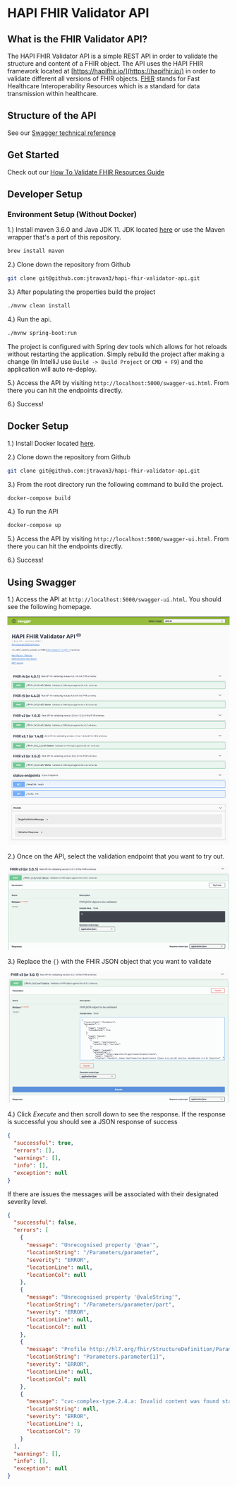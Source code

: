 # HAPI FHIR Validator API

## What is the FHIR Validator API?

The HAPI FHIR Validator API is a simple REST API in order to validate the structure and content of a FHIR object. The API uses
the HAPI FHIR framework located at [https://hapifhir.io/](https://hapifhir.io/) in order to validate different all versions
of FHIR objects. [FHIR](https://www.hl7.org/fhir/overview.html) stands for Fast Healthcare Interoperability Resources which
is a standard for data transmission within healthcare.

## Structure of the API

See our [Swagger technical reference](https://github.com/jtravan3/hapi-fhir-validator-api/blob/master/docs/technical-reference.yaml)

## Get Started

Check out our [How To Validate FHIR Resources Guide](https://github.com/jtravan3/hapi-fhir-validator-api/blob/master/docs/how-to-validate-fhir-resources.md)

## Developer Setup

### Environment Setup (Without Docker)

1.) Install maven 3.6.0 and Java JDK 11. JDK located [here](https://openjdk.java.net/install/) or use the Maven wrapper
that's a part of this repository.

```bash
brew install maven
```

2.) Clone down the repository from Github

```bash
git clone git@github.com:jtravan3/hapi-fhir-validator-api.git
```

3.) After populating the properties build the project

```bash
./mvnw clean install
```

4.) Run the api.

```bash
./mvnw spring-boot:run
```

The project is configured with Spring dev tools which allows for hot reloads without restarting the application. Simply
rebuild the project after making a change (In IntelliJ use `Build -> Build Project` or `CMD + F9`) and the application will
auto re-deploy.

5.) Access the API by visiting `http://localhost:5000/swagger-ui.html`. From there you can hit the endpoints directly.

6.) Success!

## Docker Setup

1.) Install Docker located [here](https://docs.docker.com/docker-for-mac/install/).

2.) Clone down the repository from Github

```bash
git clone git@github.com:jtravan3/hapi-fhir-validator-api.git
```

3.) From the root directory run the following command to build the project.

```bash
docker-compose build
```

4.) To run the API

```bash
docker-compose up
```

5.) Access the API by visiting `http://localhost:5000/swagger-ui.html`. From there you can hit the endpoints directly.

6.) Success!

## Using Swagger

1.) Access the API at `http://localhost:5000/swagger-ui.html`. You should see the following homepage.

![Swagger Home Page](./images/swagger-home.png)

2.) Once on the API, select the validation endpoint that you want to try out.

![Validation Endpoint](./images/validation-endpoint.png)

3.) Replace the `{}` with the FHIR JSON object that you want to validate

![FHIR JSON String](./images/fhir-json-string.png)

4.) Click *Execute* and then scroll down to see the response. If the response is successful you should see a JSON response of success

```json
{
  "successful": true,
  "errors": [],
  "warnings": [],
  "info": [],
  "exception": null
}
```

If there are issues the messages will be associated with their designated severity level.

```json
{
  "successful": false,
  "errors": [
    {
      "message": "Unrecognised property '@nae'",
      "locationString": "/Parameters/parameter",
      "severity": "ERROR",
      "locationLine": null,
      "locationCol": null
    },
    {
      "message": "Unrecognised property '@valeString'",
      "locationString": "/Parameters/parameter/part",
      "severity": "ERROR",
      "locationLine": null,
      "locationCol": null
    },
    {
      "message": "Profile http://hl7.org/fhir/StructureDefinition/Parameters, Element 'Parameters.parameter[1].name': minimum required = 1, but only found 0",
      "locationString": "Parameters.parameter[1]",
      "severity": "ERROR",
      "locationLine": null,
      "locationCol": null
    },
    {
      "message": "cvc-complex-type.2.4.a: Invalid content was found starting with element '{\"http://hl7.org/fhir\":valueBoolean}'. One of '{\"http://hl7.org/fhir\":extension, \"http://hl7.org/fhir\":modifierExtension, \"http://hl7.org/fhir\":name}' is expected.",
      "locationString": null,
      "severity": "ERROR",
      "locationLine": 1,
      "locationCol": 79
    }
  ],
  "warnings": [],
  "info": [],
  "exception": null
}
```

